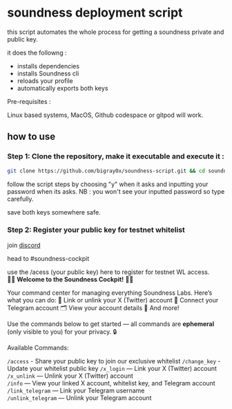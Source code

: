 # soundness deployment script 

this script automates the whole process for getting a soundness private and public key.

it does the followng :
- installs dependencies 
- installs Soundness cli 
- reloads your profile 
- automatically exports both keys

Pre-requisites :

Linux based systems, MacOS, Github codespace or gitpod will work.

## how to use

### Step 1: Clone the repository, make it executable and execute it :

```bash
git clone https://github.com/bigray0x/soundness-script.git && cd soundness-script && chmod +x deploy-pk && ./deploy-pk
```

follow the script steps by choosing "y" when it asks and inputting your password when its asks.
NB : you won't see your inputted password so type carefully. 

save both keys somewhere safe.

### Step 2: Register your public key for testnet whitelist

join [discord](https://discord.gg/soundnesslabs)

head to #soundness-cockpit 

use the /acess (your public key) here to register for testnet WL access.  
🚀🐬 **Welcome to the Soundness Cockpit!** 🐬🚀

Your command center for managing everything Soundness Labs. Here’s what you can do:
🔗 Link or unlink your X (Twitter) account
📲 Connect your Telegram account
🗂️ View your account details
🚀 And more!

Use the commands below to get started — all commands are **ephemeral** (only visible to you) for your privacy. 🔒

Available Commands:

`/access` - Share your public key to join our exclusive whitelist
`/change_key`  - Update your whitelist public key
`/x_login` — Link your X (Twitter) account  
`/x_unlink` — Unlink your X (Twitter) account  
`/info` — View your linked X account, whitelist key, and Telegram account  
`/link_telegram` — Link your Telegram username  
`/unlink_telegram` — Unlink your Telegram account  


